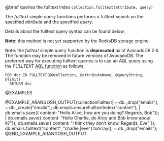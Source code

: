 

@brief queries the fulltext index
`collection.fulltext(attribute, query)`

The *fulltext* simple query functions performs a fulltext search on the specified
*attribute* and the specified *query*.

Details about the fulltext query syntax can be found below.

**Note**: this method is not yet supported by the RocksDB storage engine.

Note: the *fulltext* simple query function is **deprecated** as of AvocadoDB 2.6.
The function may be removed in future versions of AvocadoDB. The preferred
way for executing fulltext queries is to use an AQL query using the *FULLTEXT*
[AQL function](../Aql/FulltextFunctions.md) as follows:

    FOR doc IN FULLTEXT(@@collection, @attributeName, @queryString, @limit)
      RETURN doc

@EXAMPLES

@EXAMPLE_ARANGOSH_OUTPUT{collectionFulltext}
~ db._drop("emails");
~ db._create("emails");
  db.emails.ensureFulltextIndex("content");
| db.emails.save({ content:
                   "Hello Alice, how are you doing? Regards, Bob"});
| db.emails.save({ content:
                   "Hello Charlie, do Alice and Bob know about it?"});
  db.emails.save({ content: "I think they don't know. Regards, Eve" });
  db.emails.fulltext("content", "charlie,|eve").toArray();
~ db._drop("emails");
@END_EXAMPLE_ARANGOSH_OUTPUT
